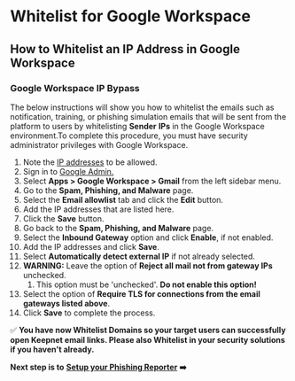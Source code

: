 # Whitelist for Google Workspace

## How to Whitelist an IP Address in Google Workspace <a href="#how-to-whitelist-an-ip-address-in-google-workspace" id="how-to-whitelist-an-ip-address-in-google-workspace"></a>

### Google Workspace IP Bypass <a href="#google-workspace-ip-bypass" id="google-workspace-ip-bypass"></a>

The below instructions will show you how to whitelist the emails such as notification, training, or phishing simulation emails that will be sent from the platform to users by whitelisting **Sender** **IPs** in the Google Workspace environment.To complete this procedure, you must have security administrator privileges with Google Workspace.

1. Note the [IP addresses](https://doc.keepnetlabs.com/Next-Generation-Product/getting-started/whitelisting#ip-addresses-and-domains-to-allow) to be allowed.
2. Sign in to [Google Admin.](https://admin.google.com/)​
3. Select **Apps > Google Workspace > Gmail** from the left sidebar menu.
4. Go to the **Spam, Phishing, and Malware** page.
5. Select the **Email allowlist** tab and click the **Edit** button.
6. Add the IP addresses that are listed here.
7. Click the **Save** button.
8. Go back to the **Spam, Phishing, and Malware** page.
9. Select the **Inbound Gateway** option and click **Enable**, if not enabled.
10. Add the IP addresses and click **Save**.
11. Select **Automatically detect external IP** if not already selected.
12. **WARNING:** Leave the option of **Reject all mail not from gateway IPs** unchecked.
    1. This option must be 'unchecked'. **Do not enable this option!**
13. Select the option of **Require TLS for connections from the email gateways listed above**.
14. Click **Save** to complete the process.

✅ **You have now Whitelist Domains so your target users can successfully open Keepnet email links. Please also Whitelist in your security solutions if you haven't already.**&#x20;

**Next step is to** [**Setup your Phishing Reporter**](../6.-setup-phishing-reporter/) **➡️**
